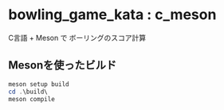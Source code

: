# bowling_game_kata : c_meson

C言語 + Meson で ボーリングのスコア計算

## Mesonを使ったビルド

``` powershell
meson setup build
cd .\build\
meson compile
```
